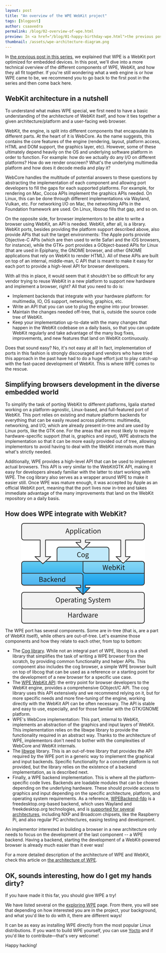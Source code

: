 ```yaml
---
layout: post
title: "An overview of the WPE WebKit project"
tags: [blogpost]
author: csaavedra
permalink: /blog/02-overview-of-wpe.html
preview: In <a href="/blog/01-happy-birthday-wpe.html">the previous post in this series</a>, we explained that WPE is a WebKit port optimized for embedded devices. In this post, we'll dive into a more technical overview of the different components of WPE, WebKit, and how they all fit together.
thumbnail: /assets/wpe-architecture-diagram.png
---
```


In [the previous post in this series](/blog/01-happy-birthday-wpe.html),
we explained that WPE is a WebKit
port optimized for embedded devices. In this post, we'll dive into a
more technical overview of the different components of WPE, WebKit,
and how they all fit together. If you're still wondering what a web
engine is or how WPE came to be, we recommend you to go back to the
first post in the series and then come back here.

## WebKit architecture in a nutshell

To understand what makes WPE special, we first need to have a basic
understanding of the architecture of WebKit itself, and how it ties
together a given architecture/platform and a user-facing web browser.

WebKit, the engine, is split into different components that
encapsulate its different parts. At the heart of it is WebCore. As the
name suggests, this contains the core features of the engine
(rendering, layout, platform access, HTML and DOM support, the
graphics layer, etc). However, some of these ultimately depend heavily
on the OS and underlying software platform in order to function. For
example: how do we actually do any I/O on different platforms? How do
we render onscreen? What's the underlying multimedia platform and how
does it decode media and play it?

WebCore handles the multitude of potential answers to these questions
by abstracting the implementation of each component and allowing port
developers to fill the gaps for each supported platforms. For example,
for rendering on Mac, Cocoa APIs implement the graphics APIs
needed. On Linux, this can be done through different implementations
via Wayland, Vulkan, etc. For networking I/O on Mac, the networking
APIs in the Foundation framework are used. On Linux, libsoup fills
that gap, and so on.

On the opposite side, for browser implementors to be able to write a
browser using WebKit, an API is needed. WebKit, after all, is a
library. WebKit ports, besides providing the platform support
described above, also provide APIs that suit the target environments:
The Apple ports provide Objective-C APIs (which are then used to write
Safari and the iOS browsers, for instance), while the GTK+ port
provides a GObject-based APIs for Linux (that are used in Epiphany,
the GNOME browser, and other GNOME applications that rely on WebKit to
render HTML). All of these APIs are built on top of an internal,
middle-man, C API that is meant to make it easy for each port to
provide a high-level API for browser developers.

With all this in place, it would seem that it shouldn't be so
difficult for any vendor trying to reuse WebKit in a new platform to
support new hardware and implement a browser, right? All that you need
to do is:

- Implement backends that integrate with your hardware platform: for
  multimedia, IO, OS support, networking, graphics, etc.
- Write an API that you can use to plug the engine into your browser.
- Maintain the changes needed off-tree, that is, outside the source code tree
  of WebKit.
- Keep your implementation up-to-date with the many changes that happen in the
  WebKit codebase on a daily basis, so that you can update WebKit regularly
  and take advantage of the many bug fixes, improvements, and new features
  that land on WebKit continuously.

Does that sound easy? No, it's not easy at all! In fact,
implementation of ports in this fashion is strongly discouraged and
vendors who have tried this approach in the past have had to do a huge
effort just to play catch-up with the fast-paced development of
WebKit. This is where WPE comes to the rescue.

## Simplifying browsers development in the diverse embedded world

To simplify the task of porting WebKit to different platforms, Igalia
started working on a platform-agnostic, Linux-based, and full-featured
port of WebKit. This port relies on existing and mature platform
backends for everything that can be easily reused across platforms:
multimedia, networking, and I/O, which are already present in-tree and
are used by Linux ports, like the GTK one. For the areas that are most
likely to require hardware-specific support (that is, graphics and
input), WPE abstracts the implementation so that it can be more easily
provided out of tree, allowing implementors to avoid having to deal
with the WebKit internals more than what's strictly needed.

Additionally, WPE provides a high-level API that can be used to
implement actual browsers. This API is very similar to the WebKitGTK
API, making it easy for developers already familiar with the latter to
start working with WPE. The cog library also serves as a wrapper
around WPE to make it easier still. Once WPE was mature enough, it was
accepted by Apple as an official WebKit port, meaning that the port
lives now in-tree and takes immediate advantage of the many
improvements that land on the WebKit repository on a daily basis.

## How does WPE integrate with WebKit?

<img style="display: block; margin: 1em auto;"
	alt="A diagram of the WPE WebKit architecture"
	src="/assets/wpe-architecture-diagram.png">

The WPE port has several components. Some are in-tree (that is, are a
part of WebKit itself), while others are out-of-tree. Let's examine
those components and how they relate to each other, from top to
bottom:

- The <a href="https://github.com/Igalia/cog#cog">Cog library</a>.
  While not an integral part of WPE, libcog is a shell library that simplifies
  the task of writing a WPE browser from the scratch, by providing common
  functionality and helper APIs. This component also includes the cog browser,
  a simple WPE browser built on top of libcog that can be used as a reference
  or a starting point for the development of a new browser for a specific use
  case.
- The <a href="https://people.igalia.com/aperez/Documentation/wpe-webkit-1.1/">WPE WebKit API</a>:
  the entry point for browser developers to the WebKit engine, provides a
  comprehensive GObject/C API. The cog library uses this API extensively and
  we recommend relying on it, but for more specific needs and more fine-tuning
  of the engine, working directly with the WebKit API can be often necessary.
  The API is stable and easy to use, especially, and for those familiar with
  the GTK/GNOME platform.
- WPE's WebCore implementation: This part, internal to WebKit, implements
  an abstraction of the graphics and input layers of WebKit. This
  implementation relies on the libwpe library to provide the functionality
  required in an abstract way. Thanks to the architecture of WPE, implementors
  don't need to bother with the complexities of WebCore and WebKit internals.
- The <a href="https://github.com/WebPlatformForEmbedded/libwpe">libwpe</a>
  library. This is an out-of-tree library that provides the API required by
  the WPE port in a generic way to implement the graphical and input backends.
  Specific functionality for a concrete platform is not provided, but the
  library relies on the existence of a backend implementation, as is described
  next.
- Finally, a WPE backend implementation. This is where all the
  platform-specific code lives. Backends are loadable modules that can be
  chosen depending on the underlying hardware. These should provide access to
  graphics and input depending on the specific architecture, platform, and
  operating system requirements. As a reference, <a
  href="https://github.com/Igalia/WPEBackend-fdo">WPEBackend-fdo</a> is a
  freedesktop.org-based backend, which uses Wayland and freekdesktop.org
  technologies, and is <a href="/about/supported-hardware.html">
  supported for several architectures</a>, including NXP and Broadcom chipsets, like the
  Raspberry Pi, and also regular PC architectures, easing testing and
  development.

An implementor interested in building a browser in a new architecture
only needs to focus on the development of the last component -- a WPE
backend. Having a backend, starting the development of a
WebKit-powered browser is already much easier than it ever was!

For a more detailed description of the architecture of WPE and WebKit,
check this article on [the architecture of WPE](/about/architecture.html).

## OK, sounds interesting, how do I get my hands dirty?

If you have made it this far, you should give WPE a try!

We have listed several on the [exploring WPE](/about/exploring.html)
page. From there, you will see that depending on how interested you
are in the project, your background, and what you'd like to do with
it, there are different ways!

It can be as easy as installing WPE directly from the most popular
Linux distributions. If you want to build WPE yourself,
you can use [Yocto](https://github.com/Igalia/meta-webkit/wiki/WPE) and if
you'd like to contribute&mdash;that's very welcome!

Happy hacking!
